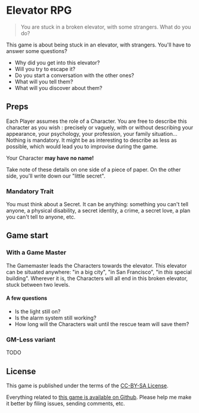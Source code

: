 # Elevator RPG

> You are stuck in a broken elevator, with some strangers. What do you do?

This game is about being stuck in an elevator, with strangers. You'll have to
answer some questions?

* Why did you get into this elevator?
* Will you try to escape it?
* Do you start a conversation with the other ones?
* What will you tell them?
* What will you discover about them?

## Preps

Each Player assumes the role of a Character. You are free to describe this
character as you wish : precisely or vaguely, with or without describing your
appearance, your psychology, your profession, your family situation... Nothing
is mandatory. It might be as interesting to describe as less as possible, which
would lead you to improvise during the game.

Your Character **may have no name!**

Take note of these details on one side of a piece of paper. On the other side,
you'll write down our "little secret".

### Mandatory Trait

You must think about a Secret. It can be anything: something you can't tell
anyone, a physical disability, a secret identity, a crime, a secret love, a plan
you can't tell to anyone, etc.

## Game start

### With a Game Master

The Gamemaster leads the Characters towards the elevator. This elevator can be
situated anywhere: "in a big city", "in San Francisco", "in *this* special
building". Wherever it is, the Characters will all end in this broken elevator,
stuck between two levels.

#### A few questions

* Is the light still on?
* Is the alarm system still working?
* How long will the Characters wait until the rescue team will save them?

### GM-Less variant

TODO

## License

This game is published under the terms of the [CC-BY-SA License][CC-BY-SA License].

Everything related to [this game is available on Github][Elevator RPG Github].
Please help me make it better by filing issues, sending comments, etc.

[CC-BY-SA License]: http://creativecommons.org/licenses/by-sa/3.0/
[Elevator RPG Github]: https://github.com/brunobord/elevator-rpg/

